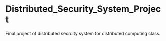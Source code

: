 # Distributed_Security_System_Project
Final project of distributed secruity system for distributed computing class.
